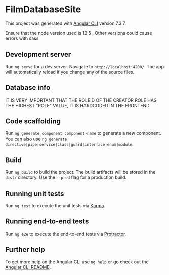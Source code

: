 # FilmDatabaseSite

This project was generated with [Angular CLI](https://github.com/angular/angular-cli) version 7.3.7.

Ensure that the node version used is 12.5 . Other versions could cause errors with sass

## Development server

Run `ng serve` for a dev server. Navigate to `http://localhost:4200/`. The app will automatically reload if you change any of the source files.

## Database info

IT IS VERY IMPORTANT THAT THE ROLEID OF THE CREATOR ROLE HAS THE HIGHEST "ROLE" VALUE, IT IS HARDCODED IN THE FRONTEND

## Code scaffolding

Run `ng generate component component-name` to generate a new component. You can also use `ng generate directive|pipe|service|class|guard|interface|enum|module`.

## Build

Run `ng build` to build the project. The build artifacts will be stored in the `dist/` directory. Use the `--prod` flag for a production build.

## Running unit tests

Run `ng test` to execute the unit tests via [Karma](https://karma-runner.github.io).

## Running end-to-end tests

Run `ng e2e` to execute the end-to-end tests via [Protractor](http://www.protractortest.org/).

## Further help

To get more help on the Angular CLI use `ng help` or go check out the [Angular CLI README](https://github.com/angular/angular-cli/blob/master/README.md).
